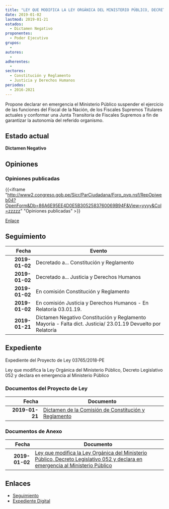 ```yaml
---
title: "LEY QUE MODIFICA LA LEY ORGÁNICA DEL MINISTERIO PÚBLICO, DECRETO LEGISLATIVO N° 052 Y DECLARA EN EMERGENCIA AL MINISTERIO PÚBLICO"
date: 2019-01-02
lastmod: 2019-01-21
estados: 
  - Dictamen Negativo
proponentes: 
  - Poder Ejecutivo
grupos: 
  - 
autores: 
  - 
adherentes: 
  - 
sectores: 
  - Constitución y Reglamento
  - Justicia y Derechos Humanos
periodos: 
  - 2016-2021
---
```


Propone declarar en emergencia el Ministerio Público suspender el ejercicio de las funciones del Fiscal de la Nación, de los Fiscales Supremos Titulares actuales y conformar una Junta Transitoria de Fiscales Supremos a fin de garantizar la autonomía del referido organismo.


## Estado actual

**Dictamen Negativo**

## Opiniones

### Opiniones publicadas

{{<iframe "http://www2.congreso.gob.pe/Sicr/ParCiudadana/Foro_pvp.nsf/RepOpiweb04?OpenForm&Db=86A6E95EE4D0E5B3052583760069B94F&View=yyyy&Col=zzzzz" "Opiniones publicadas" >}}

[Enlace](http://www2.congreso.gob.pe/Sicr/ParCiudadana/Foro_pvp.nsf/RepOpiweb04?OpenForm&Db=86A6E95EE4D0E5B3052583760069B94F&View=yyyy&Col=zzzzz)

## Seguimiento

| Fecha | Evento |
|------:|--------|
| **2019-01-02** | Decretado a... Constitución y Reglamento|
| **2019-01-02** | Decretado a... Justicia y Derechos Humanos|
| **2019-01-02** | En comisión Constitución y Reglamento|
| **2019-01-02** | En comisión Justicia y Derechos Humanos - En Relatoría 03.01.19.|
| **2019-01-21** | Dictamen Negativo Constitución y Reglamento Mayoria - Falta dict. Justicia/ 23.01.19 Devuelto por Relatoría|


## Expediente

Expediente del Proyecto de Ley 03765/2018-PE

Ley que modifica la Ley Orgánica del Ministerio Público, Decreto Legislativo 052 y declara en emergencia al Ministerio Público


### Documentos del Proyecto de Ley

| Fecha | Documento |
|------:|--------|
| **2019-01-21** | [Dictamen de la Comisión de Constitución y Reglamento](http://www.leyes.congreso.gob.pe/Documentos/2016_2021/Dictamenes/Proyectos_de_Ley/03765DC04MAY20190121.pdf) |

### Documentos de Anexo

| Fecha | Documento |
|------:|--------|
| **2019-01-02** | [Ley que modifica la Ley Orgánica del Ministerio Público, Decreto Legislativo 052 y declara en emergencia al Ministerio Público](http://www.leyes.congreso.gob.pe/Documentos/2016_2021/Proyectos_de_Ley_y_de_Resoluciones_Legislativas/PL0376520190102..pdf) |

## Enlaces 

- [Seguimiento](http://www2.congreso.gob.pe/Sicr/TraDocEstProc/CLProLey2016.nsf/f7fff46988ca05b1052578e100829cc7/1b215b104087dbef052583760068b152?OpenDocument)
- [Expediente Digital](http://www2.congreso.gob.pe/Sicr/TraDocEstProc/CLProLey2016.nsf/f7fff46988ca05b1052578e100829cc7/1b215b104087dbef052583760068b152?OpenDocument&Click=05257FB7005EB655.eb71d0cf91d8294e05256cdf006b5706/$Body/0.1C6C)
